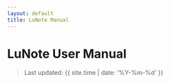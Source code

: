 ```yaml
---
layout: default
title: LuNote Manual
---
```


# LuNote User Manual

> Last updated: {{ site.time | date: '%Y-%m-%d' }}

<!-- existing content below --> 